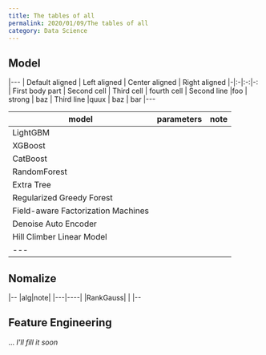 ```yaml
---
title: The tables of all
permalink: 2020/01/09/The tables of all
category: Data Science
---
```

## Model

|---
| Default aligned | Left aligned | Center aligned | Right aligned
|-|:-|:-:|-:
| First body part | Second cell | Third cell | fourth cell
| Second line |foo | strong | baz
| Third line |quux | baz | bar
|---

|model|parameters|note|
|-----|----------|----|
|LightGBM|   |  |
|XGBoost| |   |
|CatBoost| |   |
|RandomForest|   |    |
|Extra Tree| |  |
|Regularized Greedy Forest| | |
|Field-aware Factorization Machines| | |
|Denoise Auto Encoder| | |
|Hill Climber Linear Model| | |
|---


## Nomalize
|--
|alg|note|
|---|----|
|RankGauss|    |
|--
## Feature Engineering

... *I'll fill it soon*
